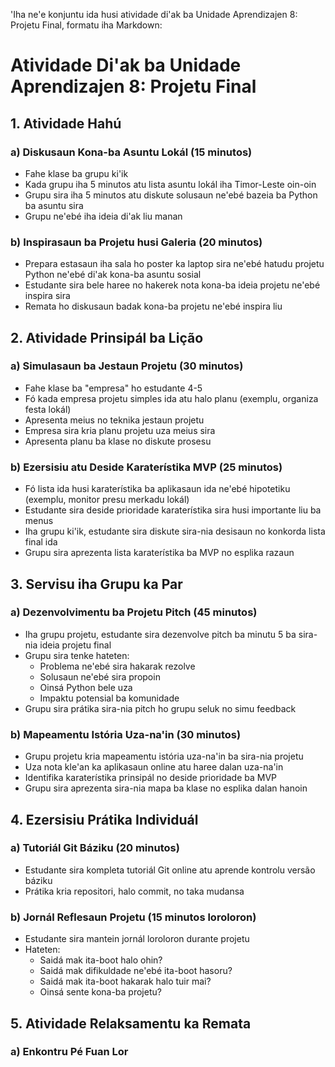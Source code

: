 'Iha ne'e konjuntu ida husi atividade di'ak ba Unidade Aprendizajen 8: Projetu Final, formatu iha Markdown:

# Atividade Di'ak ba Unidade Aprendizajen 8: Projetu Final

## 1. Atividade Hahú

### a) Diskusaun Kona-ba Asuntu Lokál (15 minutos)
- Fahe klase ba grupu ki'ik 
- Kada grupu iha 5 minutos atu lista asuntu lokál iha Timor-Leste oin-oin
- Grupu sira iha 5 minutos atu diskute solusaun ne'ebé bazeia ba Python ba asuntu sira
- Grupu ne'ebé iha ideia di'ak liu manan

### b) Inspirasaun ba Projetu husi Galeria (20 minutos)
- Prepara estasaun iha sala ho poster ka laptop sira ne'ebé hatudu projetu Python ne'ebé di'ak kona-ba asuntu sosial
- Estudante sira bele haree no hakerek nota kona-ba ideia projetu ne'ebé inspira sira
- Remata ho diskusaun badak kona-ba projetu ne'ebé inspira liu

## 2. Atividade Prinsipál ba Lição

### a) Simulasaun ba Jestaun Projetu (30 minutos)
- Fahe klase ba "empresa" ho estudante 4-5
- Fó kada empresa projetu simples ida atu halo planu (exemplu, organiza festa lokál)
- Apresenta meius no teknika jestaun projetu
- Empresa sira kria planu projetu uza meius sira
- Apresenta planu ba klase no diskute prosesu

### b) Ezersisiu atu Deside Karaterístika MVP (25 minutos)
- Fó lista ida husi karaterístika ba aplikasaun ida ne'ebé hipotetiku (exemplu, monitor presu merkadu lokál)
- Estudante sira deside prioridade karaterístika sira husi importante liu ba menus
- Iha grupu ki'ik, estudante sira diskute sira-nia desisaun no konkorda lista final ida
- Grupu sira aprezenta lista karaterístika ba MVP no esplika razaun

## 3. Servisu iha Grupu ka Par

### a) Dezenvolvimentu ba Projetu Pitch (45 minutos)
- Iha grupu projetu, estudante sira dezenvolve pitch ba minutu 5 ba sira-nia ideia projetu final
- Grupu sira tenke hateten: 
  * Problema ne'ebé sira hakarak rezolve 
  * Solusaun ne'ebé sira propoin 
  * Oinsá Python bele uza 
  * Impaktu potensial ba komunidade
- Grupu sira prátika sira-nia pitch ho grupu seluk no simu feedback

### b) Mapeamentu Istória Uza-na'in (30 minutos)
- Grupu projetu kria mapeamentu istória uza-na'in ba sira-nia projetu
- Uza nota kle'an ka aplikasaun online atu haree dalan uza-na'in
- Identifika karaterístika prinsipál no deside prioridade ba MVP
- Grupu sira aprezenta sira-nia mapa ba klase no esplika dalan hanoin

## 4. Ezersisiu Prátika Individuál

### a) Tutoriál Git Báziku (20 minutos)
- Estudante sira kompleta tutoriál Git online atu aprende kontrolu versão báziku
- Prátika kria repositori, halo commit, no taka mudansa

### b) Jornál Reflesaun Projetu (15 minutos loroloron)
- Estudante sira mantein jornál loroloron durante projetu
- Hateten: 
  * Saidá mak ita-boot halo ohin? 
  * Saidá mak difikuldade ne'ebé ita-boot hasoru? 
  * Saidá mak ita-boot hakarak halo tuir mai? 
  * Oinsá sente kona-ba projetu?

## 5. Atividade Relaksamentu ka Remata

### a) Enkontru Pé Fuan Lor